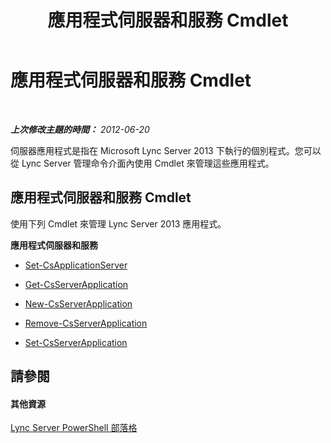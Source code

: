 ﻿---
title: 應用程式伺服器和服務 Cmdlet
TOCTitle: 應用程式伺服器和服務 Cmdlet
ms:assetid: 4db74a72-2beb-4c95-a761-310ac9e5f624
ms:mtpsurl: https://technet.microsoft.com/zh-tw/library/Gg415653(v=OCS.15)
ms:contentKeyID: 49290868
ms.date: 08/10/2015
mtps_version: v=OCS.15
ms.translationtype: HT
---

# 應用程式伺服器和服務 Cmdlet

 

_**上次修改主題的時間：** 2012-06-20_

伺服器應用程式是指在 Microsoft Lync Server 2013 下執行的個別程式。您可以從 Lync Server 管理命令介面內使用 Cmdlet 來管理這些應用程式。

## 應用程式伺服器和服務 Cmdlet

使用下列 Cmdlet 來管理 Lync Server 2013 應用程式。

**應用程式伺服器和服務**

  -   
    [Set-CsApplicationServer](set-csapplicationserver.md)

  -   
    [Get-CsServerApplication](get-csserverapplication.md)

  -   
    [New-CsServerApplication](new-csserverapplication.md)

  -   
    [Remove-CsServerApplication](remove-csserverapplication.md)

  -   
    [Set-CsServerApplication](set-csserverapplication.md)

## 請參閱

#### 其他資源

[Lync Server PowerShell 部落格](http://go.microsoft.com/fwlink/?linkid=203150%26clcid=0x404)

